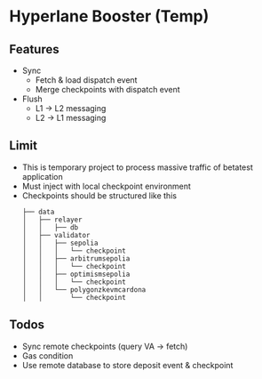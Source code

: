 # Hyperlane Booster (Temp)

## Features
* Sync
    * Fetch & load dispatch event
    * Merge checkpoints with dispatch event
* Flush
    * L1 -> L2 messaging
    * L2 -> L1 messaging

## Limit
* This is temporary project to process massive traffic of betatest application
* Must inject with local checkpoint environment
* Checkpoints should be structured like this
  ```
  ├── data
  │   ├── relayer
  │   │   ├── db
  │   ├── validator
  │   │   ├── sepolia
  │   │   │   └── checkpoint
  │   │   ├── arbitrumsepolia
  │   │   │   └── checkpoint
  │   │   ├── optimismsepolia
  │   │   │   └── checkpoint
  │   │   └── polygonzkevmcardona
  │   │       └── checkpoint
  ```

## Todos
* Sync remote checkpoints (query VA -> fetch)
* Gas condition
* Use remote database to store deposit event & checkpoint
